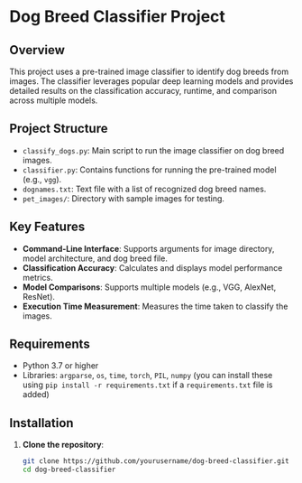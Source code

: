 # Dog Breed Classifier Project

## Overview
This project uses a pre-trained image classifier to identify dog breeds from images. The classifier leverages popular deep learning models and provides detailed results on the classification accuracy, runtime, and comparison across multiple models.

## Project Structure
- `classify_dogs.py`: Main script to run the image classifier on dog breed images.
- `classifier.py`: Contains functions for running the pre-trained model (e.g., `vgg`).
- `dognames.txt`: Text file with a list of recognized dog breed names.
- `pet_images/`: Directory with sample images for testing.
  
## Key Features
- **Command-Line Interface**: Supports arguments for image directory, model architecture, and dog breed file.
- **Classification Accuracy**: Calculates and displays model performance metrics.
- **Model Comparisons**: Supports multiple models (e.g., VGG, AlexNet, ResNet).
- **Execution Time Measurement**: Measures the time taken to classify the images.

## Requirements
- Python 3.7 or higher
- Libraries: `argparse`, `os`, `time`, `torch`, `PIL`, `numpy` (you can install these using `pip install -r requirements.txt` if a `requirements.txt` file is added)

## Installation
1. **Clone the repository**:
   ```bash
   git clone https://github.com/yourusername/dog-breed-classifier.git
   cd dog-breed-classifier
